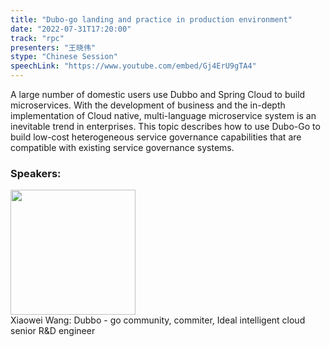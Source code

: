```yaml
---
title: "Dubo-go landing and practice in production environment"
date: "2022-07-31T17:20:00"
track: "rpc"
presenters: "王晓伟"
stype: "Chinese Session"
speechLink: "https://www.youtube.com/embed/Gj4ErU9gTA4"
---
```

A large number of domestic users use Dubbo and Spring Cloud to build microservices. With the development of business and the in-depth implementation of Cloud native, multi-language microservice system is an inevitable trend in enterprises. This topic describes how to use Dubo-Go to build low-cost heterogeneous service governance capabilities that are compatible with existing service governance systems.
 ### Speakers: 
 <img src="images/speaker/1077.png" width="200" /><br>Xiaowei Wang: Dubbo - go community, commiter, Ideal intelligent cloud senior R&D engineer

 
